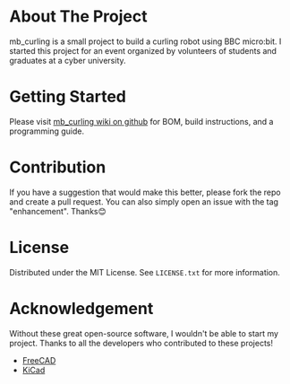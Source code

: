 # About The Project
mb_curling is a small project to build a curling robot using BBC micro:bit.
I started this project for an event organized by volunteers of students and graduates at a cyber university. 

# Getting Started
Please visit [mb_curling wiki on github](https://github.com/yyatsuo/mb_curling/wiki) for BOM, build instructions, and a programming guide.

# Contribution
If you have a suggestion that would make this better, please fork the repo and create a pull request.
You can also simply open an issue with the tag "enhancement". 
Thanks😊

# License
Distributed under the MIT License. See ```LICENSE.txt``` for more information.

# Acknowledgement
Without these great open-source software, I wouldn't be able to start my project.
Thanks to all the developers who contributed to these projects!
* [FreeCAD](https://www.freecad.org/)
* [KiCad](https://www.kicad.org/)

